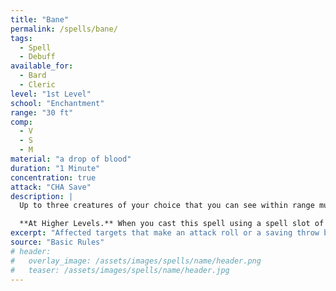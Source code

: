 ```yaml
---
title: "Bane"
permalink: /spells/bane/
tags:
  - Spell
  - Debuff
available_for:
  - Bard
  - Cleric
level: "1st Level"
school: "Enchantment"
range: "30 ft"
comp:
  - V
  - S
  - M
material: "a drop of blood"
duration: "1 Minute"
concentration: true
attack: "CHA Save"
description: |
  Up to three creatures of your choice that you can see within range must make Charisma saving throws. Whenever a target that fails this saving throw makes an attack roll or a saving throw before the spell ends, the target must roll a d4 and subtract the number rolled from the attack roll or saving throw.

  **At Higher Levels.** When you cast this spell using a spell slot of 2nd level or higher, you can target one additional creature for each slot level above 1st.
excerpt: "Affected targets that make an attack roll or a saving throw before the spell ends must roll a d4 and subtract it from the roll."
source: "Basic Rules"
# header:
#   overlay_image: /assets/images/spells/name/header.png
#   teaser: /assets/images/spells/name/header.jpg
---
```

